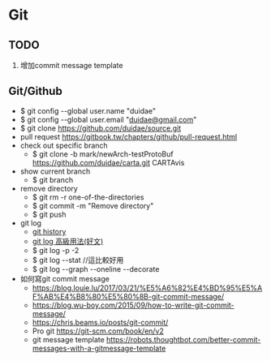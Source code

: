 # Git

## TODO
1. 增加commit message template

## Git/Github
* $ git config --global user.name "duidae"
* $ git config --global user.email "duidae@gmail.com"
* $ git clone https://github.com/duidae/source.git
* pull request https://gitbook.tw/chapters/github/pull-request.html
* check out specific branch
  * $ git clone -b mark/newArch-testProtoBuf https://github.com/duidae/carta.git CARTAvis
* show current branch
  * $ git branch
* remove directory
  * $ git rm -r one-of-the-directories
  * $ git commit -m "Remove directory"
  * $ git push
* git log
  * [git history](https://git-scm.com/book/zh-tw/v1/Git-%E5%9F%BA%E7%A4%8E-%E6%AA%A2%E8%A6%96%E6%8F%90%E4%BA%A4%E7%9A%84%E6%AD%B7%E5%8F%B2%E8%A8%98%E9%8C%84)
  * [git log 高級用法(好文)](https://github.com/geeeeeeeeek/git-recipes/wiki/5.3-Git-log-%E9%AB%98%E7%BA%A7%E7%94%A8%E6%B3%95)
  * $ git log -p -2
  * $ git log --stat  //這比較好用
  * $ git log --graph --oneline --decorate
* 如何寫git commit message
  * https://blog.louie.lu/2017/03/21/%E5%A6%82%E4%BD%95%E5%AF%AB%E4%B8%80%E5%80%8B-git-commit-message/
  * https://blog.wu-boy.com/2015/09/how-to-write-git-commit-message/
  * https://chris.beams.io/posts/git-commit/
  * Pro git https://git-scm.com/book/en/v2
  * git message template https://robots.thoughtbot.com/better-commit-messages-with-a-gitmessage-template
